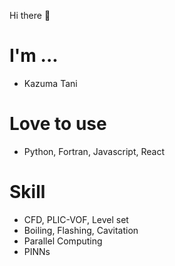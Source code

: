 Hi there 👋


# I'm ...

- Kazuma Tani

# Love to use

- Python, Fortran, Javascript, React

# Skill

- CFD, PLIC-VOF, Level set 
- Boiling, Flashing, Cavitation
- Parallel Computing
- PINNs

